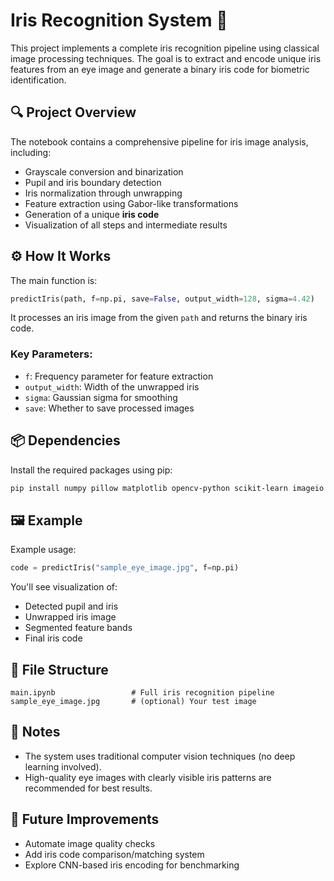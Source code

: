 # Iris Recognition System 🧿

This project implements a complete iris recognition pipeline using classical image processing techniques. The goal is to extract and encode unique iris features from an eye image and generate a binary iris code for biometric identification.

## 🔍 Project Overview

The notebook contains a comprehensive pipeline for iris image analysis, including:

- Grayscale conversion and binarization  
- Pupil and iris boundary detection  
- Iris normalization through unwrapping  
- Feature extraction using Gabor-like transformations  
- Generation of a unique **iris code**  
- Visualization of all steps and intermediate results  

## ⚙️ How It Works

The main function is:

```python
predictIris(path, f=np.pi, save=False, output_width=128, sigma=4.42)
```

It processes an iris image from the given `path` and returns the binary iris code.

### Key Parameters:

- `f`: Frequency parameter for feature extraction  
- `output_width`: Width of the unwrapped iris  
- `sigma`: Gaussian sigma for smoothing  
- `save`: Whether to save processed images   

## 📦 Dependencies

Install the required packages using pip:

```bash
pip install numpy pillow matplotlib opencv-python scikit-learn imageio
```

## 🖼 Example

Example usage:

```python
code = predictIris("sample_eye_image.jpg", f=np.pi)
```

You'll see visualization of:

- Detected pupil and iris  
- Unwrapped iris image  
- Segmented feature bands  
- Final iris code  

## 📁 File Structure

```
main.ipynb                 # Full iris recognition pipeline
sample_eye_image.jpg       # (optional) Your test image
```

## 📌 Notes

- The system uses traditional computer vision techniques (no deep learning involved).  
- High-quality eye images with clearly visible iris patterns are recommended for best results.

## 🧪 Future Improvements

- Automate image quality checks  
- Add iris code comparison/matching system  
- Explore CNN-based iris encoding for benchmarking  
